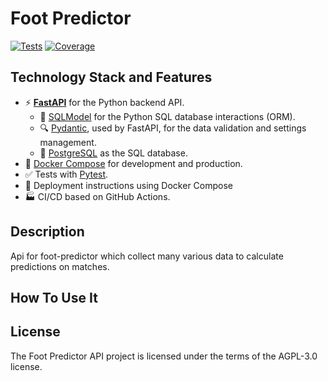 # Foot Predictor

[![Tests](https://github.com/foot-predictor/api/workflows/Tests/badge.svg)](https://github.com/foot-predictor/api/actions/workflows/tests.yml)
[![Coverage](https://coverage-badge.samuelcolvin.workers.dev/foot-predictor/api.svg)](https://coverage-badge.samuelcolvin.workers.dev/redirct/foot-predictor/api)



## Technology Stack and Features

- ⚡ [**FastAPI**](https://fastapi.tiangolo.com) for the Python backend API.
    - 🧰 [SQLModel](https://sqlmodel.tiangolo.com) for the Python SQL database interactions (ORM).
    - 🔍 [Pydantic](https://docs.pydantic.dev), used by FastAPI, for the data validation and settings management.
    - 💾 [PostgreSQL](https://www.postgresql.org) as the SQL database.
- 🐋 [Docker Compose](https://www.docker.com) for development and production.
- ✅ Tests with [Pytest](https://pytest.org).
- 🚢 Deployment instructions using Docker Compose
- 🏭 CI/CD based on GitHub Actions.

## Description

Api for foot-predictor which collect many various data to calculate predictions on matches.

## How To Use It

## License

The Foot Predictor API project is licensed under the terms of the AGPL-3.0 license.
